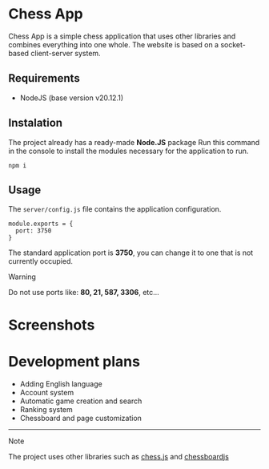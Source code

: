 # Chess App
Chess App is a simple chess application that uses other libraries and combines everything into one whole. The website is based on a socket-based client-server system.

## Requirements
- NodeJS (base version v20.12.1)

## Instalation

The project already has a ready-made **Node.JS** package
Run this command in the console to install the modules necessary for the application to run.

    npm i

## Usage

The `server/config.js` file contains the application configuration.

    module.exports = {
	  port: 3750
	}

The standard application port is **3750**, you can change it to one that is not currently occupied.

> [!WARNING]
> Do not use ports like: **80, 21, 587, 3306**, etc...


# Screenshots

# Development plans
- Adding English language
- Account system
- Automatic game creation and search
- Ranking system
- Chessboard and page customization
---
> [!NOTE]
> The project uses other libraries such as [chess.js](https://github.com/jhlywa/chess.js) and [chessboardjs](https://github.com/oakmac/chessboardjs/)
